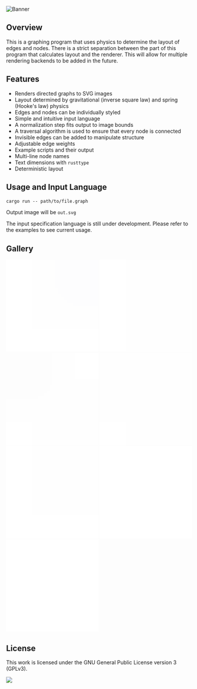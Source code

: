 ![Banner](https://s-christy.com/status-banner-service/physics-graph/banner-slim.svg)

## Overview

This is a graphing program that uses physics to determine the layout of edges
and nodes. There is a strict separation between the part of this program that
calculates layout and the renderer. This will allow for multiple rendering
backends to be added in the future.

## Features

- Renders directed graphs to SVG images
- Layout determined by gravitational (inverse square law) and spring (Hooke's law) physics
- Edges and nodes can be individually styled
- Simple and intuitive input language
- A normalization step fits output to image bounds
- A traversal algorithm is used to ensure that every node is connected
- Invisible edges can be added to manipulate structure
- Adjustable edge weights
- Example scripts and their output
- Multi-line node names
- Text dimensions with `rusttype`
- Deterministic layout

## Usage and Input Language

```
cargo run -- path/to/file.graph
```

Output image will be `out.svg`

The input specification language is still under development. Please refer to the
examples to see current usage.

## Gallery

<img src="./screenshots/complex.svg" width=250></img>
<img src="./screenshots/random.svg" width=250></img>
<img src="./screenshots/circle.svg" width=250></img>
<img src="./screenshots/pie.svg" width=250></img>
<img src="./screenshots/quad.svg" width=250></img>
<img src="./screenshots/simple.svg" width=250></img>
<img src="./screenshots/tri.svg" width=250></img>

## License

This work is licensed under the GNU General Public License version 3 (GPLv3).

[<img src="https://s-christy.com/status-banner-service/GPLv3_Logo.svg" width="150" />](https://www.gnu.org/licenses/gpl-3.0.en.html)
